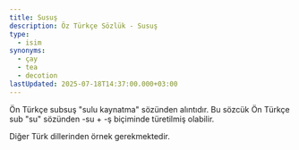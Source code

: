 ```yaml
---
title: Susuş
description: Öz Türkçe Sözlük - Susuş
type:
  - isim
synonyms:
  - çay
  - tea
  - decotion
lastUpdated: 2025-07-18T14:37:00.000+03:00
---
```

Ön Türkçe subsuş "sulu kaynatma" sözünden alıntıdır. Bu sözcük Ön Türkçe sub "su" sözünden -su + -ş biçiminde türetilmiş olabilir.

Diğer Türk dillerinden örnek gerekmektedir.
